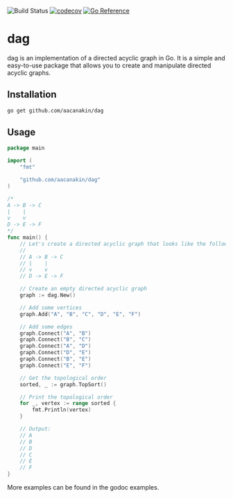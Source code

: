 ![Build Status](https://github.com/aacanakin/dag/actions/workflows/go.yml/badge.svg) [![codecov](https://codecov.io/gh/aacanakin/dag/graph/badge.svg?token=VSRDOJPW7C)](https://codecov.io/gh/aacanakin/dag) [![Go Reference](https://pkg.go.dev/badge/github.com/aacanakin/dag.svg)](https://pkg.go.dev/github.com/aacanakin/dag)

# dag

dag is an implementation of a directed acyclic graph in Go. It is a simple and easy-to-use package that allows you to create and manipulate directed acyclic graphs.

## Installation

```bash
go get github.com/aacanakin/dag
```

## Usage

```go
package main

import (
	"fmt"

	"github.com/aacanakin/dag"
)

/*
A -> B -> C
|    |
v    v
D -> E -> F
*/
func main() {
	// Let's create a directed acyclic graph that looks like the following:
	//
	// A -> B -> C
	// |    |
	// v    v
	// D -> E -> F

	// Create an empty directed acyclic graph
	graph := dag.New()

	// Add some vertices
	graph.Add("A", "B", "C", "D", "E", "F")

	// Add some edges
	graph.Connect("A", "B")
	graph.Connect("B", "C")
	graph.Connect("A", "D")
	graph.Connect("D", "E")
	graph.Connect("B", "E")
	graph.Connect("E", "F")

	// Get the topological order
	sorted, _ := graph.TopSort()

	// Print the topological order
	for _, vertex := range sorted {
		fmt.Println(vertex)
	}

	// Output:
	// A
	// B
	// D
	// C
	// E
	// F
}
```

More examples can be found in the godoc examples.
